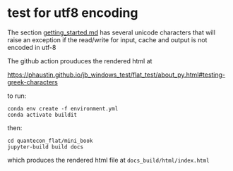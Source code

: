 # test for utf8 encoding

The section [getting_started.md](quantecon_flat/mini_book/docs/getting_started.md) has
several unicode characters that will raise an exception if the read/write for
input, cache and output is not encoded in utf-8

The github action prouduces the rendered html at

https://phaustin.github.io/jb_windows_test/flat_test/about_py.html#testing-greek-characters

to run:

```
conda env create -f environment.yml
conda activate buildit
```

then:

```
cd quantecon_flat/mini_book
jupyter-build build docs
```

which produces the rendered html file at `docs_build/html/index.html`
